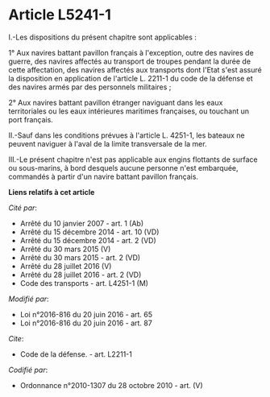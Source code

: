 # Article L5241-1

I.-Les dispositions du présent chapitre sont applicables : 

1° Aux navires battant pavillon français à l'exception, outre des navires de guerre, des navires affectés au transport de
troupes pendant la durée de cette affectation, des navires affectés aux transports dont l'Etat s'est assuré la disposition en
application de l'article L. 2211-1 du code de la défense et des navires armés par des personnels militaires ; 

2° Aux navires battant pavillon étranger naviguant dans les eaux territoriales ou les eaux intérieures maritimes françaises,
ou touchant un port français. 

II.-Sauf dans les conditions prévues à l'article L. 4251-1, les bateaux ne peuvent naviguer à l'aval de la limite
transversale de la mer. 

III.-Le présent chapitre n'est pas applicable aux engins flottants de surface ou sous-marins, à bord desquels aucune personne
n'est embarquée, commandés à partir d'un navire battant pavillon français.

**Liens relatifs à cet article**

_Cité par_:

  - Arrêté du 10 janvier 2007 - art. 1 (Ab)
  - Arrêté du 15 décembre 2014 - art. 10 (VD)
  - Arrêté du 15 décembre 2014 - art. 2 (VD)
  - Arrêté du 30 mars 2015 (V)
  - Arrêté du 30 mars 2015 - art. 2 (VD)
  - Arrêté du 28 juillet 2016 (V)
  - Arrêté du 28 juillet 2016 - art. 2 (VD)
  - Code des transports - art. L4251-1 (M)

_Modifié par_:

  - Loi n°2016-816 du 20 juin 2016 - art. 65
  - Loi n°2016-816 du 20 juin 2016 - art. 87

_Cite_:

  - Code de la défense. - art. L2211-1

_Codifié par_:

  - Ordonnance n°2010-1307 du 28 octobre 2010 - art. (V)
